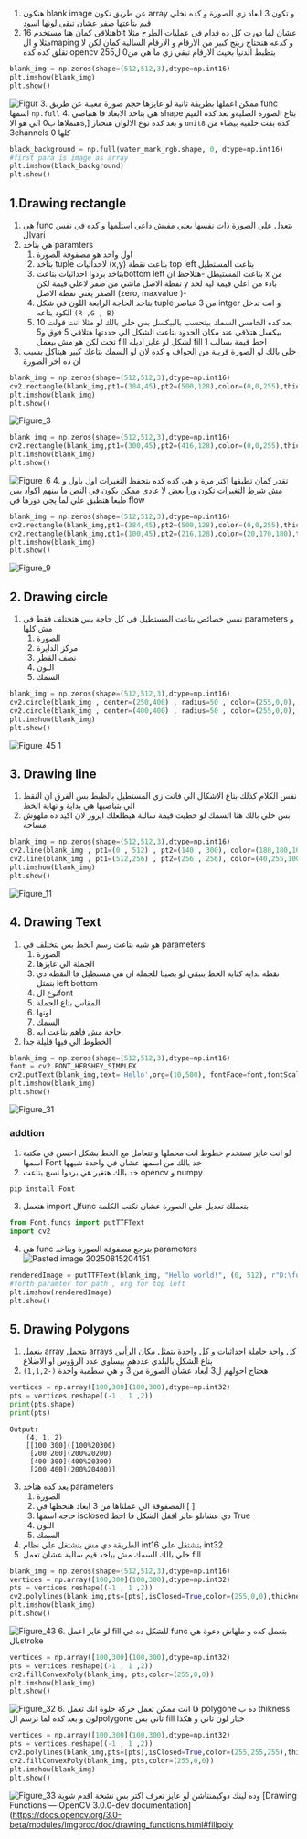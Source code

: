   1. هنكون blank image عن طريق نكون array  و تكون 3 ابعاد زي الصورة و كده نخلي قيم بتاعتها صفر عشان تبقي لونها اسود
  2. هتلاقي كمان هنا مستخدم 16bit عشان لما دورت كل ده قدام في عمليات الطرح مثلا مثلا و الmaping  و كدعه هنحتاج رينج كبير من الارقام و الارقام السالبة كمان لكن لا تقلق كده كده opencv بتظبط الدنيا بحيث الارقام تبقي زي ما هي من0 ل255 
```python
blank_img = np.zeros(shape=(512,512,3),dtype=np.int16)
plt.imshow(blank_img)
plt.show()
```
![Figur](open%20cv/2-Image%20Basics%20with%20OpenCV/images%20&%20videos/Figur.png)
3. ممكن اعملها بطريقة تانية لو عايزها حجم صورة معينة عن طريق func اسمها `np.full`
4. هي بتاخد الابعاد فا هنباصي shape  بتاع الصورة الصليةو بعد كده  القيم  هنملاها ب0  الي هو الاs,] و بعد كده نوع الالوان هنختار `unit8` كده بقت خلفية بيضاء من 3channels  كلها 0 
```python
black_background = np.full(water_mark_rgb.shape, 0, dtype=np.int16)
#first para is image as array
plt.imshow(black_background)
plt.show()
```
## 1.Drawing rectangle
1. هي func بتعدل علي الصورة ذات نفسها يعني مفيش داعي استلمها و كده في نفس الvari 
2. هي بتاخد paramters 
	1. اول واحد هو مصفوفة الصورة 
	2. بتاخد tuple لاحداثيات (x,y) بتاعت نقطة top left بتاعت المستطيل 
	3. بتاخد بردوا احداثيات بتاعتbottom left بتاعت المستيطل 
	   -هتلاحظ ان x  من نقطة الاصل ماشي من صفر لاعلي قيمة لكن y  بادء من اعلي قيمة ليه لحد الصفر يعني نقطة الاصل (zero, maxvalue )- 
	4. بتاخد الحاجة الرابعة اللون في شكل tuple  من 3 عناصر intger  و انت تدخل الكود بتاعه 
   `(R ,G , B)`
	5. بعد كده الخامس السمك بيتحسب بالبيكسل بس خلي بالك لو مثلا  انت قولت 10 بيكسل هتلاقي عند مكان الحدود بتاعت الشكل الي حددتها هتلاقي 5 فوق و5 تحت لكن هو مش بيعمل fill لشكل لو عايز اديله fill  احط قيمة بسالب 1
3. خلي بالك لو الصورة قريبة من الحواف و كده لان لو السمك بتاعك كبير هيتاكل بسبب ان ده اخر الصورة 
```python 
blank_img = np.zeros(shape=(512,512,3),dtype=np.int16)
cv2.rectangle(blank_img,pt1=(384,45),pt2=(500,128),color=(0,0,255),thickness=6) # i can don't use key word to assign values with keeping the order but to be readable
plt.imshow(blank_img)
plt.show()
```
![Figure_3](open%20cv/2-Image%20Basics%20with%20OpenCV/images%20&%20videos/Figure_3.png)
```python
blank_img = np.zeros(shape=(512,512,3),dtype=np.int16)
cv2.rectangle(blank_img,pt1=(300,45),pt2=(416,128),color=(0,0,255),thickness=-1)
plt.imshow(blank_img)
plt.show()
```
![Figure_6](open%20cv/2-Image%20Basics%20with%20OpenCV/images%20&%20videos/Figure_6.png)
4. تقدر كمان تطبقها اكتر مرة  و هي كده كده بتحفظ التغيرات اول باول و مش شرط التغيرات تكون ورا بعض لا عادي ممكن يكون في النص ما بينهم اكواد بس طبعا هتطبق علي لما يجي دورها في flow 
```python
blank_img = np.zeros(shape=(512,512,3),dtype=np.int16)
cv2.rectangle(blank_img,pt1=(384,45),pt2=(500,128),color=(0,0,255),thickness=6)
cv2.rectangle(blank_img,pt1=(100,45),pt2=(216,128),color=(20,170,180),thickness=-1)
plt.imshow(blank_img)
plt.show()
```
![Figure_9](open%20cv/2-Image%20Basics%20with%20OpenCV/images%20&%20videos/Figure_9.png)
## 2. Drawing circle
1. نفس خصائص بتاعت المستطيل في كل حاجة بس هتختلف فقط في parameters  و مش كلها
	1. الصورة
	2. مركز الدايرة
	3. نصف القطر 
	4. اللون
	5. السمك 
```python
blank_img = np.zeros(shape=(512,512,3),dtype=np.int16)
cv2.circle(blank_img , center=(250,400) , radius=50 , color=(255,0,0), thickness=4)
cv2.circle(blank_img , center=(400,400) , radius=50 , color=(255,0,0), thickness=-1)
plt.imshow(blank_img)
plt.show()
```
![Figure_45 1](open%20cv/2-Image%20Basics%20with%20OpenCV/images%20&%20videos/Figure_45%201.png)
## 3. Drawing line
1. نفس الكلام كذلك بتاع الاشكال الي فاتت زي المستطيل بالظبط بس الفرق ان النقط الي بتباصيها هي بداية و نهاية الخط 
2. بس خلي بالك هنا السمك لو حطيت قيمة سالبة هيطلعلك ايرور لان اكيد ده ملهوش مساحة 
```python
blank_img = np.zeros(shape=(512,512,3),dtype=np.int16)
cv2.line(blank_img , pt1=(0 , 512) , pt2=(140 , 300), color=(180,180,100) , thickness=5)
cv2.line(blank_img , pt1=(512,256) , pt2=(256 , 256), color=(40,255,100) , thickness=5)
plt.imshow(blank_img)
plt.show()
```

![Figure_11](open%20cv/2-Image%20Basics%20with%20OpenCV/images%20&%20videos/Figure_11.png)
## 4. Drawing Text
1. هو شبه بتاعت رسم الخط بس بتختلف في  parameters 
	1. الصورة
	2. الجملة الي عايزها 
	3. نقطة بداية كتابة الخط بتبقي لو بصينا للجملة ان هي مستطيل فا النقطة دي بتمثل left bottom 
	4. نوع الfont 
	5. المقاس بتاع الجملة 
	6. لونها 
	7. السمك
	8. حاجة مش فاهم بتاعت ايه 
2. الخطوط الي فيها قليلة جدا 
```python 
blank_img = np.zeros(shape=(512,512,3),dtype=np.int16)
font = cv2.FONT_HERSHEY_SIMPLEX
cv2.putText(blank_img,text='Hello',org=(10,500), fontFace=font,fontScale= 4,color=(255,255,255),thickness=2,lineType=cv2.LINE_AA)
plt.imshow(blank_img)
plt.show()
```
![Figure_31](open%20cv/2-Image%20Basics%20with%20OpenCV/images%20&%20videos/Figure_31.png)
### addtion
1. لو انت عايز تستخدم خطوط انت محملها و تتعامل مع الخط بشكل احسن في مكتبة اسمها Font  خد بالك من اسمها عشان في واحدة شبهها 
2. خد بالك هتغير هي بردوا نسخ بتاعت opencv و numpy 
```
pip install Font
```
3. هتعمل import لfunc بتعملك تعديل علي الصورة عشان تكتب الكلمة 
```python
from Font.funcs import putTTFText
import cv2
```
4. هي func  بترجع مصفوفة الصورة وبتاخد parameters 
![Pasted image 20250815204151](open%20cv/2-Image%20Basics%20with%20OpenCV/images%20&%20videos/Pasted%20image%2020250815204151.png) 
```python
renderedImage = putTTFText(blank_img, "Hello world!", (0, 512), r"D:\fonts\Blaka,Cairo,IBM_Plex_Sans_Arabic,Kufam,Lalezar,etc (4)\Cairo\Cairo-VariableFont_slnt,wght.ttf", 1000)
#forth paramter for path , org for top left
plt.imshow(renderedImage)
plt.show()
```
## 5. Drawing Polygons 
1. بنعمل array  بتحمل arrays  كل واحد حاملة احداثيات و كل واحدة بتمثل مكان الرأس بتاع الشكل بالبلدي عددهم بيساوي عدد الرؤوس او الاضلاع 
2. هحتاج احولهم ل3 ابعاد عشان الصورة من 3 و هي سطمبة واحدة `(-1,1,2)`
```python
vertices = np.array([100,300](100,300),dtype=np.int32)
pts = vertices.reshape((-1 , 1 ,2))
print(pts.shape)
print(pts)
```
	Output:
		(4, 1, 2)
		[[100 300]([100%20300)
		 [200 200](200%20200)
		 [400 300](400%20300)
		 [200 400](200%20400)]
3. يعد كده هتاخد parameters
	1. الصورة
	2. المصفوفة الي عملناها من 3 ابعاد هنحطها في [ ] 
	3. حاجة اسمها isclosed دي عشانلو عايز اقفل الشكل فا احط True
	4. اللون
	5. السمك
4. الطريقة دي مش بتشتغل علي نظام int16  بتشتغل علي int32 
5. خلي بالك السمك مش بياخد قيم سالبة عشان تعمل fill
```python
blank_img = np.zeros(shape=(512,512,3),dtype=np.int16)
vertices = np.array([100,300](100,300),dtype=np.int32)
pts = vertices.reshape((-1 , 1 ,2))
cv2.polylines(blank_img,pts=[pts],isClosed=True,color=(255,0,0),thickness=5)
plt.imshow(blank_img)
plt.show()
```
![Figure_43](open%20cv/2-Image%20Basics%20with%20OpenCV/images%20&%20videos/Figure_43.png)
6. لو عايز اعمل fill للشكل ده في func بتعمل كده و ملهاش دعوة هي بالstroke
```python
vertices = np.array([100,300](100,300),dtype=np.int32)
pts = vertices.reshape((-1 , 1 ,2))
cv2.fillConvexPoly(blank_img, pts,color=(255,0,0))
plt.imshow(blank_img)
plt.show()
```
![Figure_32](open%20cv/2-Image%20Basics%20with%20OpenCV/images%20&%20videos/Figure_32.png)
6. فا انت ممكن تعمل حركة حلوة انك تعمل polygone  ده ب thikness لون و بعد كده لما ترسم الpolygone  تاني بس fill  ختار لون تاني و هكذا
```python 
vertices = np.array([100,300](100,300),dtype=np.int32)
pts = vertices.reshape((-1 , 1 ,2))
cv2.polylines(blank_img,pts=[pts],isClosed=True,color=(255,255,255),thickness=6)
cv2.fillConvexPoly(blank_img, pts,color=(255,0,0))
plt.imshow(blank_img)
plt.show()
```
![Figure_33](open%20cv/2-Image%20Basics%20with%20OpenCV/images%20&%20videos/Figure_33.png)
وده لينك دوكيمنتاشن لو عايز تعرف اكتر بس نشخة اقدم شوية 
[Drawing Functions — OpenCV 3.0.0-dev documentation](https://docs.opencv.org/3.0-beta/modules/imgproc/doc/drawing_functions.html#fillpoly